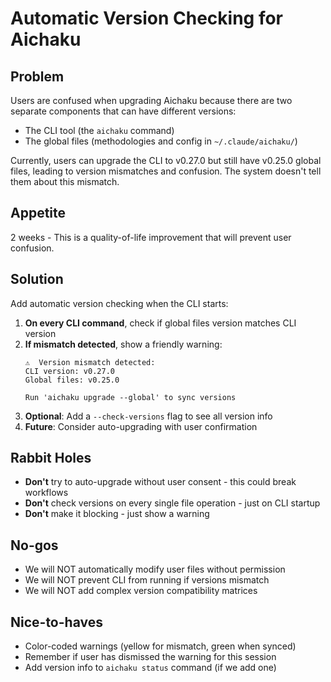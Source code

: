 # Automatic Version Checking for Aichaku

## Problem

Users are confused when upgrading Aichaku because there are two separate components that can have different versions:
- The CLI tool (the `aichaku` command)
- The global files (methodologies and config in `~/.claude/aichaku/`)

Currently, users can upgrade the CLI to v0.27.0 but still have v0.25.0 global files, leading to version mismatches and confusion. The system doesn't tell them about this mismatch.

## Appetite

2 weeks - This is a quality-of-life improvement that will prevent user confusion.

## Solution

Add automatic version checking when the CLI starts:

1. **On every CLI command**, check if global files version matches CLI version
2. **If mismatch detected**, show a friendly warning:
   ```
   ⚠️  Version mismatch detected:
   CLI version: v0.27.0
   Global files: v0.25.0
   
   Run 'aichaku upgrade --global' to sync versions
   ```
3. **Optional**: Add a `--check-versions` flag to see all version info
4. **Future**: Consider auto-upgrading with user confirmation

## Rabbit Holes

- **Don't** try to auto-upgrade without user consent - this could break workflows
- **Don't** check versions on every single file operation - just on CLI startup
- **Don't** make it blocking - just show a warning

## No-gos

- We will NOT automatically modify user files without permission
- We will NOT prevent CLI from running if versions mismatch
- We will NOT add complex version compatibility matrices

## Nice-to-haves

- Color-coded warnings (yellow for mismatch, green when synced)
- Remember if user has dismissed the warning for this session
- Add version info to `aichaku status` command (if we add one)
